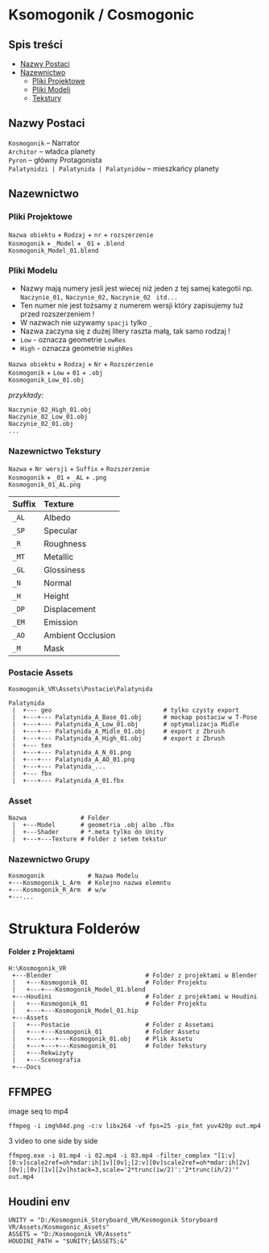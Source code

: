 # **Ksomogonik / Cosmogonic**
## <b>Spis treści</b>

- [Nazwy Postaci](#nazwy)
- [Nazewnictwo](#nazewnictwo)
  * [Pliki Projektowe](#plikiprojektowe)
  * [Pliki Modeli](#plikimodelu)
  * [Tekstury](#tekstury)

<a name="nazwy"></a>
## <b>Nazwy Postaci</b>
`Kosmogonik` – Narrator <br />
`Architor` – władca planety <br />
`Pyron` – główny Protagonista <br />
`Palatynidzi | Palatynida | Palatynidów` – mieszkańcy planety <br />

<a name="nazewnictwo"></a>
## <b>Nazewnictwo</b>
<a name="plikiprojektowe"></a>

### Pliki Projektowe
`Nazwa obiektu` + `Rodzaj` + `nr` + `rozszerzenie`<br />
`Kosmogonik` + `_Model` + `_01` + `.blend` <br />
`Kosmogonik_Model_01.blend` <br />

<a name="plikimodelu"></a>
### Pliki Modelu

* Nazwy mają numery jesli jest wiecej niż jeden z tej samej kategotii np. <br/>
`Naczynie_01,` `Naczynie_02,` `Naczynie_02 ` `itd...` <br/>
* Ten numer nie jest tożsamy z numerem wersji który zapisujemy tuż przed rozszerzeniem ! <br />
* W nazwach nie uzywamy `spacji` tylko `_` <br />
* Nazwa zaczyna się z dużej litery raszta małą, tak samo rodzaj ! <br />
* `Low` - oznacza geometrie `LowRes` <br />
* `High` - oznacza geometrie `HighRes` <br />


`Nazwa obiektu` + `Rodzaj` + `Nr` + `Rozszerzenie` <br />
`Kosmogonik` + `Low` + `01` + `.obj` <br />
`Kosmogonik_Low_01.obj` <br />

<i>przykłady:</i>
```
Naczynie_02_High_01.obj
Naczynie_02_Low_01.obj
Naczynie_02_01.obj
...
```

<a name="tekstury"></a>
### Nazewnictwo Tekstury
`Nazwa` + `Nr wersji` + `Suffix` + `Rozszerzenie` <br />
`Kosmogonik` + `_01` + `_AL` + `.png`<br />
`Kosmogonik_01_AL.png`<br />

Suffix | Texture
:------|:-----------------
`_AL`  | Albedo
`_SP`  | Specular
`_R`   | Roughness
`_MT`  | Metallic
`_GL`  | Glossiness
`_N`   | Normal
`_H`   | Height
`_DP`  | Displacement
`_EM`  | Emission
`_AO`  | Ambient Occlusion
`_M`   | Mask


### Postacie Assets

`Kosmogonik_VR\Assets\Postacie\Palatynida`
<br />
```
Palatynida
 |  +--- geo                               # tylko czysty export
 |  +---+--- Palatynida_A_Base_01.obj      # mockap postaciw w T-Pose
 |  +---+--- Palatynida_A_Low_01.obj       # optymalizacja Midle
 |  +---+--- Palatynida_A_Midle_01.obj     # export z Zbrush
 |  +---+--- Palatynida_A_High_01.obj      # export z Zbrush
 |  +--- tex
 |  +---+--- Palatynida_A_N_01.png         
 |  +---+--- Palatynida_A_AO_01.png
 |  +---+--- Palatynida_...
 |  +--- fbx
 |  +---+--- Palatynida_A_01.fbx         

```

### Asset
```
Nazwa               # Folder
 |  +---Model       # geometria .obj albo .fbx
 |  +---Shader      # *.meta tylko do Unity
 |  +---+---Texture # Folder z setem tekstur
```

### Nazewnictwo Grupy
```
Kosmogonik            # Nazwa Modelu
+---Kosmogonik_L_Arm  # Kolejno nazwa elemntu
+---Kosmogonik_R_Arm  # w/w
+---...
```
# Struktura Folderów
#### Folder z Projektami

```
H:\Kosmogonik_VR                    
 +---Blender                          # Folder z projektami w Blender
 |   +---Kosmogonik_01                # Folder Projektu
 |   +---+---Kosmogonik_Model_01.blend    
 +---Houdini                          # Folder z projektami w Houdini
 |   +---Kosmogonik_01                # Folder Projektu
 |   +---+---Kosmogonik_Model_01.hip      
 +---Assets
 |   +---Postacie                     # Folder z Assetami
 |   +---+---Kosmogonik_01            # Folder Assetu
 |   +---+---+---Kosmogonik_01.obj    # Plik Assetu
 |   +---+---+---Kosmogonik_01        # Folder Tekstury
 |   +---Rekwizyty
 |   +---Scenografia
 +---Docs
 ```


## FFMPEG
image seq to mp4

```
ffmpeg -i img%04d.png -c:v libx264 -vf fps=25 -pix_fmt yuv420p out.mp4
```
3 video to one side by side
```
ffmpeg.exe -i 01.mp4 -i 02.mp4 -i 03.mp4 -filter_complex "[1:v][0:v]scale2ref=oh*mdar:ih[1v][0v];[2:v][0v]scale2ref=oh*mdar:ih[2v][0v];[0v][1v][2v]hstack=3,scale='2*trunc(iw/2)':'2*trunc(ih/2)'" out.mp4
```

## Houdini env
```
UNITY = "D:/Kosmogonik_Storyboard_VR/Kosmogonik Storyboard VR/Assets/Kosmogonic_Assets"
ASSETS = "D:/Kosmogonik_VR/Assets"
HOUDINI_PATH = "$UNITY;$ASSETS;&"
```
